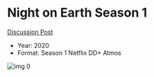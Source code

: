 # Night on Earth Season 1

[Discussion Post](https://www.avsforum.com/threads/bass-eq-for-filtered-movies.2995212/post-59254446)

* Year: 2020
* Format: Season 1 Netflix DD+ Atmos

![img 0](https://i.imgur.com/o4SeVoC.jpg)

